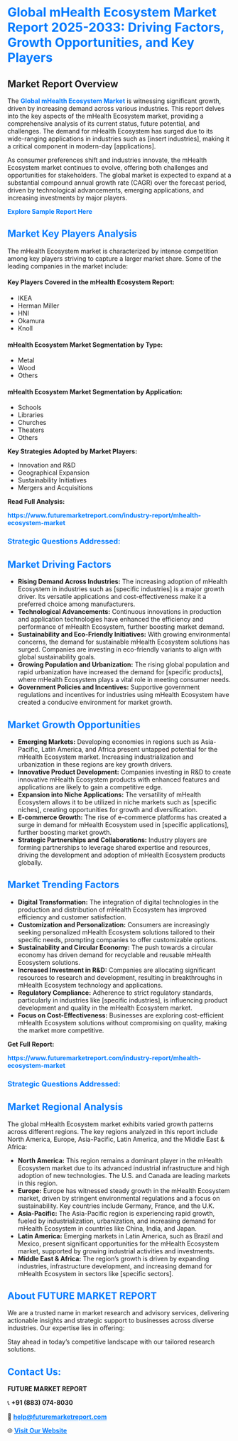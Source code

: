 <h1 style="color: #007BFF;">Global mHealth Ecosystem Market Report 2025-2033: Driving Factors, Growth Opportunities, and Key Players</h1>

<section id="overview">
<h2>Market Report Overview</h2>
<p>The <a href="https://www.futuremarketreport.com/industry-report/mhealth-ecosystem-market" style="color: #007BFF; text-decoration: none;"><strong>Global mHealth Ecosystem Market</strong></a> is witnessing significant growth, driven by increasing demand across various industries. This report delves into the key aspects of the mHealth Ecosystem market, providing a comprehensive analysis of its current status, future potential, and challenges. The demand for mHealth Ecosystem has surged due to its wide-ranging applications in industries such as [insert industries], making it a critical component in modern-day [applications].</p>
<p>As consumer preferences shift and industries innovate, the mHealth Ecosystem market continues to evolve, offering both challenges and opportunities for stakeholders. The global market is expected to expand at a substantial compound annual growth rate (CAGR) over the forecast period, driven by technological advancements, emerging applications, and increasing investments by major players.</p>
</section>

<section id="overview">
<p><a href="https://www.futuremarketreport.com/request-sample/reportId=34679" style="color: #007BFF; text-decoration: none;"><strong>Explore Sample Report Here</strong></a></p>
</section>

<section id="key-players">
<h2 style="color: #007BFF;">Market Key Players Analysis</h2>
<p>The mHealth Ecosystem market is characterized by intense competition among key players striving to capture a larger market share. Some of the leading companies in the market include:</p>
<h4>Key Players Covered in the mHealth Ecosystem Report:</h4>
<ul><li>IKEA</li><li>Herman Miller</li><li>HNI</li><li>Okamura</li><li>Knoll</li></ul>
<h4>mHealth Ecosystem Market Segmentation by Type:</h4>
<ul><li>Metal</li><li>Wood</li><li>Others</li></ul>

<h4>mHealth Ecosystem Market Segmentation by Application:</h4>
<ul><li>Schools</li><li>Libraries</li><li>Churches</li><li>Theaters</li><li>Others</li></ul>
<p><strong>Key Strategies Adopted by Market Players:</strong></p>
<ul>
<li>Innovation and R&D</li>
<li>Geographical Expansion</li>
<li>Sustainability Initiatives</li>
<li>Mergers and Acquisitions</li>
</ul>
</section>

<section>
<p><strong>Read Full Analysis: </strong></p><a href="https://www.futuremarketreport.com/industry-report/mhealth-ecosystem-market" style="color: #007BFF; text-decoration: none;"><strong>https://www.futuremarketreport.com/industry-report/mhealth-ecosystem-market</strong></a>
<h3 style="color: #007BFF;">Strategic Questions Addressed:</h3>
</section>

<section id="driving-factors">
<h2 style="color: #007BFF;">Market Driving Factors</h2>
<ul>
<li><strong>Rising Demand Across Industries:</strong> The increasing adoption of mHealth Ecosystem in industries such as [specific industries] is a major growth driver. Its versatile applications and cost-effectiveness make it a preferred choice among manufacturers.</li>
<li><strong>Technological Advancements:</strong> Continuous innovations in production and application technologies have enhanced the efficiency and performance of mHealth Ecosystem, further boosting market demand.</li>
<li><strong>Sustainability and Eco-Friendly Initiatives:</strong> With growing environmental concerns, the demand for sustainable mHealth Ecosystem solutions has surged. Companies are investing in eco-friendly variants to align with global sustainability goals.</li>
<li><strong>Growing Population and Urbanization:</strong> The rising global population and rapid urbanization have increased the demand for [specific products], where mHealth Ecosystem plays a vital role in meeting consumer needs.</li>
<li><strong>Government Policies and Incentives:</strong> Supportive government regulations and incentives for industries using mHealth Ecosystem have created a conducive environment for market growth.</li>
</ul>
</section>

<section id="growth-opportunities">
<h2 style="color: #007BFF;">Market Growth Opportunities</h2>
<ul>
<li><strong>Emerging Markets:</strong> Developing economies in regions such as Asia-Pacific, Latin America, and Africa present untapped potential for the mHealth Ecosystem market. Increasing industrialization and urbanization in these regions are key growth drivers.</li>
<li><strong>Innovative Product Development:</strong> Companies investing in R&D to create innovative mHealth Ecosystem products with enhanced features and applications are likely to gain a competitive edge.</li>
<li><strong>Expansion into Niche Applications:</strong> The versatility of mHealth Ecosystem allows it to be utilized in niche markets such as [specific niches], creating opportunities for growth and diversification.</li>
<li><strong>E-commerce Growth:</strong> The rise of e-commerce platforms has created a surge in demand for mHealth Ecosystem used in [specific applications], further boosting market growth.</li>
<li><strong>Strategic Partnerships and Collaborations:</strong> Industry players are forming partnerships to leverage shared expertise and resources, driving the development and adoption of mHealth Ecosystem products globally.</li>
</ul>
</section>

<section id="trending-factors">
<h2 style="color: #007BFF;">Market Trending Factors</h2>
<ul>
<li><strong>Digital Transformation:</strong> The integration of digital technologies in the production and distribution of mHealth Ecosystem has improved efficiency and customer satisfaction.</li>
<li><strong>Customization and Personalization:</strong> Consumers are increasingly seeking personalized mHealth Ecosystem solutions tailored to their specific needs, prompting companies to offer customizable options.</li>
<li><strong>Sustainability and Circular Economy:</strong> The push towards a circular economy has driven demand for recyclable and reusable mHealth Ecosystem solutions.</li>
<li><strong>Increased Investment in R&D:</strong> Companies are allocating significant resources to research and development, resulting in breakthroughs in mHealth Ecosystem technology and applications.</li>
<li><strong>Regulatory Compliance:</strong> Adherence to strict regulatory standards, particularly in industries like [specific industries], is influencing product development and quality in the mHealth Ecosystem market.</li>
<li><strong>Focus on Cost-Effectiveness:</strong> Businesses are exploring cost-efficient mHealth Ecosystem solutions without compromising on quality, making the market more competitive.</li>
</ul>
</section>

<section>
<p><strong>Get Full Report: </strong></p><a href="https://www.futuremarketreport.com/industry-report/mhealth-ecosystem-market" style="color: #007BFF; text-decoration: none;"><strong>https://www.futuremarketreport.com/industry-report/mhealth-ecosystem-market</strong></a>
<h3 style="color: #007BFF;">Strategic Questions Addressed:</h3>
</section>


<section id="regional-analysis">
<h2 style="color: #007BFF;">Market Regional Analysis</h2>
<p>The global mHealth Ecosystem market exhibits varied growth patterns across different regions. The key regions analyzed in this report include North America, Europe, Asia-Pacific, Latin America, and the Middle East & Africa:</p>
<ul>
<li><strong>North America:</strong> This region remains a dominant player in the mHealth Ecosystem market due to its advanced industrial infrastructure and high adoption of new technologies. The U.S. and Canada are leading markets in this region.</li>
<li><strong>Europe:</strong> Europe has witnessed steady growth in the mHealth Ecosystem market, driven by stringent environmental regulations and a focus on sustainability. Key countries include Germany, France, and the U.K.</li>
<li><strong>Asia-Pacific:</strong> The Asia-Pacific region is experiencing rapid growth, fueled by industrialization, urbanization, and increasing demand for mHealth Ecosystem in countries like China, India, and Japan.</li>
<li><strong>Latin America:</strong> Emerging markets in Latin America, such as Brazil and Mexico, present significant opportunities for the mHealth Ecosystem market, supported by growing industrial activities and investments.</li>
<li><strong>Middle East & Africa:</strong> The region’s growth is driven by expanding industries, infrastructure development, and increasing demand for mHealth Ecosystem in sectors like [specific sectors].</li>
</ul>
</section>

<footer>
<h2 style="color: #007BFF;">About FUTURE MARKET REPORT</h2>
<p>We are a trusted name in market research and advisory services, delivering actionable insights and strategic support to businesses across diverse industries. Our expertise lies in offering:</p>

<p>Stay ahead in today’s competitive landscape with our tailored research solutions.</p>

<h2 style="color: #007BFF;">Contact Us:</h2>
<p><strong>FUTURE MARKET REPORT</strong></p>
<p>📞 <strong>+91 (883) 074-8030</strong></p>
<p>📧 <strong><a href="mailto:help@futuremarketreport.com" style="color: #007BFF;">help@futuremarketreport.com</a></strong></p>
<p>🌐 <strong><a href="https://www.futuremarketreport.com/" style="color: #007BFF;">Visit Our Website</a></strong></p>
</footer>